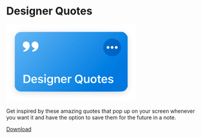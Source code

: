 # Designer Quotes
![Media Graber](images/shortcut.png)

Get inspired by these amazing quotes that pop up on your screen whenever you want it and have the option to save them for the future in a note.

[Download](https://www.icloud.com/shortcuts/6cade935e2cb4ceca14f6924f572a299)
